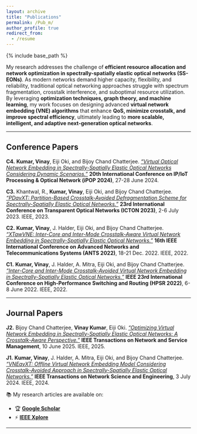 ```yaml
---
layout: archive
title: "Publications"
permalink: /Pub_m/
author_profile: true
redirect_from:
  - /resume
---
```


{% include base_path %}

My research addresses the challenge of **efficient resource allocation and network optimization in spectrally-spatially elastic optical networks (SS-EONs)**. As modern networks demand higher capacity, flexibility, and reliability, traditional optical networking approaches struggle with spectrum fragmentation, crosstalk interference, and suboptimal resource utilization. By leveraging **optimization techniques, graph theory, and machine learning**, my work focuses on designing advanced **virtual network embedding (VNE) algorithms** that enhance **QoS, minimize crosstalk, and improve spectral efficiency**, ultimately leading to **more scalable, intelligent, and adaptive next-generation optical networks**.


---
## **Conference Papers**  

**C4.** **Kumar, Vinay**, Eiji Oki, and Bijoy Chand Chatterjee. *[“Virtual Optical Network Embedding in Spectrally-Spatially Elastic Optical Networks Considering Dynamic Scenarios.”](https://www.pilab.jp/ipop2024/info/onlineproceedings.html#T2-3)* **20th International Conference on IP/IoT Processing & Optical Network (iPOP 2024)**, 27-28 June 2024.  

**C3.** Khantwal, R., **Kumar, Vinay**, Eiji Oki, and Bijoy Chand Chatterjee. *[“PDavXT: Partition-Based Crosstalk-Avoided Defragmentation Scheme for Spectrally-Spatially Elastic Optical Networks.”](https://doi.org/10.1109/ICTON59386.2023.10207340)* **23rd International Conference on Transparent Optical Networks (ICTON 2023)**, 2-6 July 2023. IEEE, 2023.  

**C2.** **Kumar, Vinay**, J. Halder, Eiji Oki, and Bijoy Chand Chatterjee. *[“XTawVNE: Inter-Core and Inter-Mode Crosstalk-Aware Virtual Network Embedding in Spectrally-Spatially Elastic Optical Networks.”](https://doi.org/10.1109/ANTS56424.2022.10227772)* **16th IEEE International Conference on Advanced Networks and Telecommunications Systems (ANTS 2022)**, 18-21 Dec. 2022. IEEE, 2022.  

**C1.** **Kumar, Vinay**, J. Halder, A. Mitra, Eiji Oki, and Bijoy Chand Chatterjee. *[“Inter-Core and Inter-Mode Crosstalk-Avoided Virtual Network Embedding in Spectrally-Spatially Elastic Optical Networks.”](https://doi.org/10.1109/HPSR54439.2022.9831362)* **IEEE 23rd International Conference on High-Performance Switching and Routing (HPSR 2022)**, 6-8 June 2022. IEEE, 2022.  

---

## **Journal Papers**  
<!--

**J3.** **Kumar, Vinay**, Eiji Oki, and Bijoy Chand Chatterjee. *“Shared Backup Path Protected Virtual Network Embedding Model in Spectrally-Spatially Elastic Optical Networks.”* **Journal of Optical Communications and Networking**. (Under review).  

**J2.** Chatterjee, Bijoy Chand, **Kumar, Vinay**, and Eiji Oki. *“Optimizing Virtual Network Embedding in Spectrally-Spatially Elastic Optical Networks: A Crosstalk-Aware Perspective.”* **IEEE Transactions on Network and Service Management**. (Under review).  
-->

**J2.** Bijoy Chand Chatterjee, **Vinay Kumar**, Eiji Oki. *[“Optimizing Virtual Network Embedding in Spectrally-Spatially Elastic Optical Networks: A Crosstalk-Aware Perspective.”](https://doi.org/10.1109/TNSM.2025.11029590)* **IEEE Transactions on Network and Service Management**, 10 June 2025. IEEE, 2025.

**J1.** **Kumar, Vinay**, J. Halder, A. Mitra, Eiji Oki, and Bijoy Chand Chatterjee. *[“VNEavXT: Offline Virtual Network Embedding Model Considering Crosstalk-Avoided Approach in Spectrally-Spatially Elastic Optical Networks.”](https://doi.org/10.1109/TNSE.2024.3421246)* **IEEE Transactions on Network Science and Engineering**, 3 July 2024. IEEE, 2024.  

 📚 My research articles are available on:  
- 🏆 [**Google Scholar**](https://scholar.google.com/citations?user=CCSnKrcAAAAJ&hl=en&authuser=2)  
- ⚡ [**IEEE Xplore**](https://ieeexplore.ieee.org/author/37089459890)  


---


